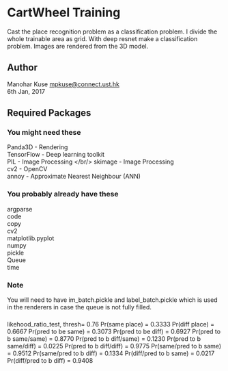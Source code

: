 # CartWheel Training
Cast the place recognition problem as a classification problem. I divide the whole trainable area as grid. With deep resnet make a classification problem. Images are rendered from the 3D model. 

## Author
Manohar Kuse <mpkuse@connect.ust.hk> <br/>
6th Jan, 2017

## Required Packages
### You might need these
Panda3D - Rendering <br/>
TensorFlow - Deep learning toolkit <br/>
PIL - Image Processing </br/>
skimage - Image Processing <br/>
cv2 - OpenCV <br/>
annoy - Approximate Nearest Neighbour (ANN) <br/>

### You probably already have these
argparse<br/>
code<br/>
copy<br/>
cv2<br/>
matplotlib.pyplot<br/>
numpy<br/>
pickle<br/>
Queue<br/>
time<br/>


### Note
You will need to have im_batch.pickle and label_batch.pickle which is used in the renderers in case the queue is not fully filled.


### 
likehood_ratio_test, thresh= 0.76
Pr(same place) = 0.3333
Pr(diff place) = 0.6667
Pr(pred to be same) = 0.3073
Pr(pred to be diff) = 0.6927
Pr(pred to b same/same) = 0.8770
Pr(pred to b diff/same) = 0.1230
Pr(pred to b same/diff) = 0.0225
Pr(pred to b diff/diff) = 0.9775
Pr(same/pred to b same) = 0.9512
Pr(same/pred to b diff) = 0.1334
Pr(diff/pred to b same) = 0.0217
Pr(diff/pred to b diff) = 0.9408

